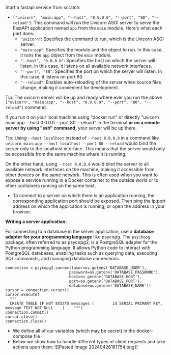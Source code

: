 Start a fastapi service from scratch:

-  `["uvicorn", "main:app", "--host", "0.0.0.0", "--port", "80", "--reload"]`: This command will run the Uvicorn ASGI server to serve the FastAPI application named `app` from the `main` module. Here's what each part does:
    - `"uvicorn"`: Specifies the command to run, which is the Uvicorn ASGI server.
    - `"main:app"`: Specifies the module and the object to run. In this case, it runs the `app` object from the `main` module.
    - `"--host", "0.0.0.0"`: Specifies the host on which the server will listen. In this case, it listens on all available network interfaces.
    - `"--port", "80"`: Specifies the port on which the server will listen. In this case, it listens on port 80.
    - `"--reload"`: Enables auto-reloading of the server when source files change, making it convenient for development.


Tip: The uvicorn server will be up and ready where ever you run the above `["uvicorn", "main:app", "--host", "0.0.0.0", "--port", "80", "--reload"]` command.

If you run it on your local machine using "docker run" or directly "uvicorn main:app --host 0.0.0.0 --port 80 --reload" in the terminal **or on a remote server by using "ssh" command,** your server will be up there.


Tip: Using `--host localhost` instead of `--host 0.0.0.0` in a command like `uvicorn main:app --host localhost --port 80 --reload` would bind the server only to the localhost interface. This means that the server would only be accessible from the same machine where it is running.

On the other hand, using `--host 0.0.0.0` would bind the server to all available network interfaces on the machine, making it accessible from other devices on the same network. This is often used when you want to expose a service running in a Docker container to the outside world or to other containers running on the same host.


- To connect to a server on which there is an application running, the corresponding application port should be exposed. Then ping the ip:port address on which the application is running, or open the address in your browser.


**Writing a server application:**

For connecting to a database in the server application, use a **database adaptor for your programming language** like psycopg.
The `psychopg` package, often referred to as psycopg2, is a PostgreSQL adapter for the Python programming language. It allows Python code to interact with PostgreSQL databases, enabling tasks such as querying data, executing SQL commands, and managing database connections.
  
  ```pyhton
  connection = psycopg2.connect(user=os.getenv('DATABASE_USER'),  
                              password=os.getenv('DATABASE_PASSWORD'),  
                              host=os.getenv('DATABASE_HOST'),  
                              port=os.getenv('DATABASE_PORT'),  
                              database=os.getenv('DATABASE_NAME'))  
cursor = connection.cursor()  
cursor.execute(  
    """  
    CREATE TABLE IF NOT EXISTS messages (        id SERIAL PRIMARY KEY,        message TEXT NOT NULL    )    """)  
connection.commit()  
cursor.close()  
connection.close()
```

- We define all of our variables (which may be secret) in the docker-compose file 
- Below we show how to handle different types of client requests and take actions upon them:
  ![[Pasted image 20240426161754.png]]